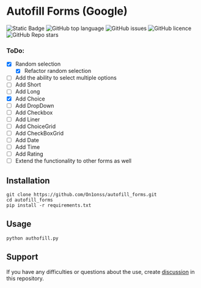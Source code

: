 ﻿# Autofill Forms (Google)


<!--A block of information about the repository in badges-->
![Static Badge](https://img.shields.io/badge/On1onss-autofill_forms-autofill_forms)
![GitHub top language](https://img.shields.io/github/languages/top/On1onss/autofill_forms)
![GitHub issues](https://img.shields.io/github/issues/On1onss/autofill_forms)
![GitHub licence](https://img.shields.io/github/license/On1onss/autofill_forms)
![GitHub Repo stars](https://img.shields.io/github/stars/On1onss/autofill_forms)

### ToDo:
- [x] Random selection
  - [x] Refactor random selection
- [ ] Add the ability to select multiple options
- [ ] Add Short
- [ ] Add Long
- [x] Add Choice
- [ ] Add DropDown
- [ ] Add Checkbox
- [ ] Add Liner
- [ ] Add ChoiceGrid
- [ ] Add CheckBoxGrid
- [ ] Add Date
- [ ] Add Time
- [ ] Add Rating
- [ ] Extend the functionality to other forms as well

<!--Installation-->
## Installation

```Shell
git clone https://github.com/On1onss/autofill_forms.git
cd autofill_forms
pip install -r requirements.txt
```

<!--Launch-->
## Usage
```Shell
python authofill.py
```


<!--Support-->
## Support
If you have any difficulties or questions about the use, create 
[discussion](https://github.com/On1onss/autofill_forms/issues/new/choose) in this repository.



